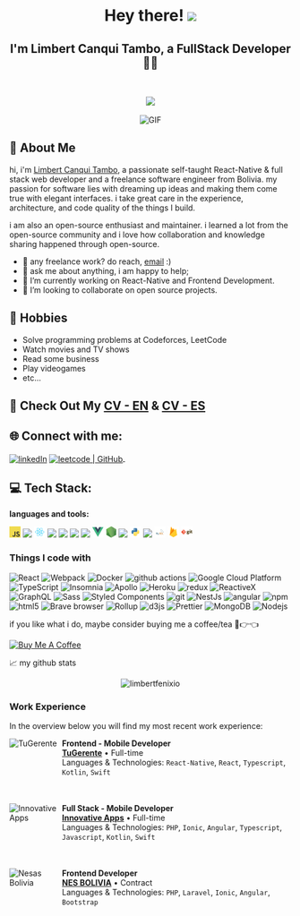 <h1 align="center">Hey there! <img src="https://media.giphy.com/media/hvRJCLFzcasrR4ia7z/giphy.gif" width="25"></h1>
<h2 align="center">I'm Limbert Canqui Tambo, a FullStack Developer 👨‍💻</h2>

<br>

<p align="center">
  <!-- Typing SVG by DenverCoder1 - https://github.com/DenverCoder1/readme-typing-svg -->
  <a href="https://github.com/DenverCoder1/readme-typing-svg">
    <img src="https://readme-typing-svg.herokuapp.com?font=Fira+Code&pause=1000&width=435&lines=Full+Stack+web+and+app+developer;Experience+in+Android+%26+IOS+apps;4%2B+years+of+coding+experience" /></a>
</p>

<!-- <p align="center"><img alt="GIF" src="https://github.com/abhisheknaiidu/abhisheknaiidu/blob/master/code.gif?raw=true" width="500" height="320" /></p> -->

<p align="center" ><img alt="GIF" src="https://raw.githubusercontent.com/rahul-jha98/rahul-jha98/main/techstack.gif" width="500" height="320" /></p>

 ## 👾 About Me

 hi, i'm [Limbert Canqui Tambo](https://google.com/), a passionate self-taught React-Native & full stack web developer and a freelance software engineer from Bolivia. my passion for software lies with dreaming up ideas and making them come true with elegant interfaces. i take great care in the experience, architecture, and code quality of the things I build.

i am also an open-source enthusiast and maintainer. i learned a lot from the open-source community and i love how collaboration and knowledge sharing happened through open-source.

  
- 💼 any freelance work? do reach, [email](mailto:limbertctf@gmail.com) :)
- 💬 ask me about anything, i am happy to help;
- 🔭 I’m currently working on React-Native and Frontend Development.
- 👯 I’m looking to collaborate on open source projects.

## 📅 Hobbies
- Solve programming problems at Codeforces, LeetCode
- Watch movies and TV shows
- Read some business
- Play videogames
- etc...
  
## 📄 Check Out My [CV - EN](https://drive.google.com/file/d/1G-SBdBrC__QB1gNGU9bpJPzIHKY58Ym7/view?usp=sharing) & [CV - ES](https://drive.google.com/file/d/1O2U60ochqrxuYU6U3wfiFy4yv0vumRNx/view?usp=sharing)

## 🌐 Connect with me:
<p align="left">
<a href="https://www.linkedin.com/in/limbert-canqui-tambo-8612ba193" target="_blank"><img align="center"
src="https://raw.githubusercontent.com/rahuldkjain/github-profile-readme-generator/master/src/images/icons/Social/linked-in-alt.svg"
alt="linkedIn" height="25px" width="30px" /></a>
   <a href="https://leetcode.com/limbertfenixio/" target="_blank">
    <img align="center" alt="leetcode | GitHub" height="25px" width="30px" src="https://user-images.githubusercontent.com/93207605/235032353-6061a726-e619-4c1c-b311-f71571a059bd.png" />
  </a> &nbsp;&nbsp;
</p>

## 💻 Tech Stack:

**languages and tools:**  

<code><img height="20" src="https://raw.githubusercontent.com/github/explore/80688e429a7d4ef2fca1e82350fe8e3517d3494d/topics/javascript/javascript.png"></code>
<code><img height="20" src="https://user-images.githubusercontent.com/25181517/183890598-19a0ac2d-e88a-4005-a8df-1ee36782fde1.png"></code>
<code><img height="20" src="https://raw.githubusercontent.com/github/explore/80688e429a7d4ef2fca1e82350fe8e3517d3494d/topics/react/react.png"></code>
<code><img src="https://user-images.githubusercontent.com/25181517/186150304-1568ffdf-4c62-4bdc-9cf1-8d8efcea7c5b.png" height="20"></code>
<code><img src="https://user-images.githubusercontent.com/25181517/186150365-da1eccce-6201-487c-8649-45e9e99435fd.png" height="20"></code>
<code><img src="https://user-images.githubusercontent.com/25181517/121406389-6267a300-c95e-11eb-8d67-f1e22afe8aea.png" height="20"></code>
<code><img src="https://user-images.githubusercontent.com/25181517/185062810-7ee0c3d2-17f2-4a98-9d8a-a9576947692b.png" height="20"></code>
<code><img height="20" src="https://raw.githubusercontent.com/github/explore/80688e429a7d4ef2fca1e82350fe8e3517d3494d/topics/vue/vue.png"></code>
<code><img height="20" src="https://raw.githubusercontent.com/github/explore/80688e429a7d4ef2fca1e82350fe8e3517d3494d/topics/nodejs/nodejs.png"></code>
<code><img src="https://user-images.githubusercontent.com/25181517/117201156-9a724800-adec-11eb-9a9d-3cd0f67da4bc.png" height="20"></code>
<code><img height="20" src="https://raw.githubusercontent.com/github/explore/80688e429a7d4ef2fca1e82350fe8e3517d3494d/topics/python/python.png"></code>
<code><img src="https://user-images.githubusercontent.com/25181517/183570228-6a040b9f-3ddf-47a2-a201-743121dac664.png" height="20"></code>
<code><img height="20" src="https://raw.githubusercontent.com/github/explore/80688e429a7d4ef2fca1e82350fe8e3517d3494d/topics/mysql/mysql.png"></code>
<code><img height="20" src="https://raw.githubusercontent.com/github/explore/80688e429a7d4ef2fca1e82350fe8e3517d3494d/topics/firebase/firebase.png"></code>
<code><img height="20" src="https://raw.githubusercontent.com/github/explore/80688e429a7d4ef2fca1e82350fe8e3517d3494d/topics/git/git.png"></code>



<h3>Things I code with</h3>
<p>
  <img alt="React" src="https://img.shields.io/badge/-React-45b8d8?style=flat-square&logo=react&logoColor=white" />
  <img alt="Webpack" src="https://img.shields.io/badge/-Webpack-8DD6F9?style=flat-square&logo=webpack&logoColor=white" /> 
  <img alt="Docker" src="https://img.shields.io/badge/-Docker-46a2f1?style=flat-square&logo=docker&logoColor=white" />
  <img alt="github actions" src="https://img.shields.io/badge/-Github_Actions-2088FF?style=flat-square&logo=github-actions&logoColor=white" />
  <img alt="Google Cloud Platform" src="https://img.shields.io/badge/-Google_Cloud_Platform-1a73e8?style=flat-square&logo=google-cloud&logoColor=white" />
  <img alt="TypeScript" src="https://img.shields.io/badge/-TypeScript-007ACC?style=flat-square&logo=typescript&logoColor=white" />
  <img alt="Insomnia" src="https://img.shields.io/badge/-Insomnia-5849BE?style=flat-square&logo=insomnia&logoColor=white" />
  <img alt="Apollo" src="https://img.shields.io/badge/-Apollo%20GraphQL-311C87?style=flat-square&logo=apollo-graphql&logoColor=white" />
  <img alt="Heroku" src="https://img.shields.io/badge/-Heroku-430098?style=flat-square&logo=heroku&logoColor=white" />
  <img alt="redux" src="https://img.shields.io/badge/-Redux-764ABC?style=flat-square&logo=redux&logoColor=white" />
  <img alt="ReactiveX" src="https://img.shields.io/badge/-RxJs-B7178C?style=flat-square&logo=reactivex&logoColor=white" />
  <img alt="GraphQL" src="https://img.shields.io/badge/-GraphQL-E10098?style=flat-square&logo=graphql&logoColor=white" />
  <img alt="Sass" src="https://img.shields.io/badge/-Sass-CC6699?style=flat-square&logo=sass&logoColor=white" />
  <img alt="Styled Components" src="https://img.shields.io/badge/-Styled_Components-db7092?style=flat-square&logo=styled-components&logoColor=white" />
  <img alt="git" src="https://img.shields.io/badge/-Git-F05032?style=flat-square&logo=git&logoColor=white" />
  <img alt="NestJs" src="https://img.shields.io/badge/-NestJs-ea2845?style=flat-square&logo=nestjs&logoColor=white" />
  <img alt="angular" src="https://img.shields.io/badge/-Angular-DD0031?style=flat-square&logo=angular&logoColor=white" />
  <img alt="npm" src="https://img.shields.io/badge/-NPM-CB3837?style=flat-square&logo=npm&logoColor=white" />
  <img alt="html5" src="https://img.shields.io/badge/-HTML5-E34F26?style=flat-square&logo=html5&logoColor=white" />
  <img alt="Brave browser" src="https://img.shields.io/badge/-Brave_Browser-FB542B?style=flat-square&logo=brave&logoColor=white" />
  <img alt="Rollup" src="https://img.shields.io/badge/-Rollup-EC4A3F?style=flat-square&logo=rollup.js&logoColor=white" />
  <img alt="d3js" src="https://img.shields.io/badge/-D3.js-F9A03C?style=flat-square&logo=d3.js&logoColor=white" />
  <img alt="Prettier" src="https://img.shields.io/badge/-Prettier-F7B93E?style=flat-square&logo=prettier&logoColor=white" />
  <img alt="MongoDB" src="https://img.shields.io/badge/-MongoDB-13aa52?style=flat-square&logo=mongodb&logoColor=white" />
  <img alt="Nodejs" src="https://img.shields.io/badge/-Nodejs-43853d?style=flat-square&logo=Node.js&logoColor=white" />
</p>


if you like what i do, maybe consider buying me a coffee/tea 🥺👉👈

<a href="https://www.buymeacoffee.com/abhisheknaiidu" target="_blank"><img src="https://cdn.buymeacoffee.com/buttons/v2/default-red.png" alt="Buy Me A Coffee" width="150" ></a>


📈 my github stats

<p align="center"> <img src="https://github-readme-stats.vercel.app/api?username=limbertfenixio&show_icons=true&theme=gotham" alt="limbertfenixio" />

### Work Experience
In the overview below you will find my most recent work experience:

[<img align="left" height="94px" width="94px" alt="TuGerente" src="https://old.tugerente.com/Imagenes/logotugnew.png"/>](https://www.tugerente.com/)

**Frontend - Mobile Developer** \
[**TuGerente**](https://www.tugerente.com/) • Full-time \
Languages & Technologies: `React-Native`, `React`, `Typescript`, `Kotlin`, `Swift` \
<br/>
<br/>

[<img align="left" height="94px" width="94px" alt="Innovative Apps" src="https://encrypted-tbn0.gstatic.com/images?q=tbn:ANd9GcQfU3mI10krjLq2nyX2dNeH44-sWTcQziNPjA&usqp=CAU"/>](http://www.innovapplications.com/)

**Full Stack - Mobile Developer** \
[**Innovative Apps**](http://www.innovapplications.com/) • Full-time \
Languages & Technologies: `PHP`, `Ionic`, `Angular`, `Typescript`, `Javascript`, `Kotlin`, `Swift` \
<br/>
<br/>

[<img align="left" height="94px" width="94px" alt="Nesas Bolivia" src="https://encrypted-tbn0.gstatic.com/images?q=tbn:ANd9GcSV-cW_9yqTEdzXfO8FPVPl1c7j0wuF5vfm-2nK20yX9QgVqrzZADBqyGV8k6JWvgiJUsA&usqp=CAU"/>](http://www.nesasbolivia.com/)

**Frontend Developer** \
[**NES BOLIVIA**](http://www.nesasbolivia.com/) • Contract \
Languages & Technologies: `PHP`, `Laravel`, `Ionic`, `Angular`, `Bootstrap` \
<br/>
<br/>

